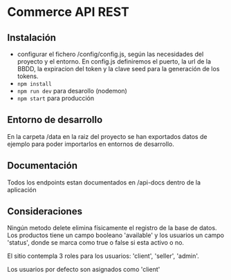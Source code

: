 # Commerce API REST

## Instalación

- configurar el fichero /config/config.js, según las necesidades del proyecto y el entorno. En config.js definiremos el puerto, la url de la BBDD, la expiracion del token y la clave seed para la generación de los tokens.
- ```npm install```
- ```npm run dev``` para desarollo (nodemon)
- ```npm start``` para producción

## Entorno de desarrollo

En la carpeta /data en la raiz del proyecto se han exportados datos de ejemplo para poder importarlos en entornos de desarrollo. 

## Documentación

Todos los endpoints estan documentados en /api-docs dentro de la aplicación

## Consideraciones

Ningún metodo delete elimina físicamente el registro de la base de datos. Los productos tiene un campo booleano 'available' y los usuarios un campo 'status', donde se marca como true o false si esta activo o no. 

El sitio contempla 3 roles para los usuarios: 'client', 'seller', 'admin'. 

Los usuarios por defecto son asignados como 'client' 
